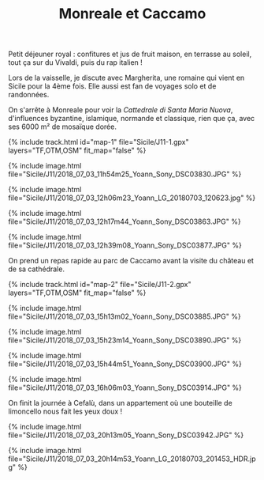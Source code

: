 ﻿---
title: "Monreale et Caccamo"
permalink: /Sicile/J11/
sidebar:
  nav: "sicile"
enable_tracks: true
---

Petit déjeuner royal : confitures et jus de fruit maison, en terrasse au soleil, tout ça sur du Vivaldi, puis du rap italien !

Lors de la vaisselle, je discute avec Margherita, une romaine qui vient en Sicile pour la 4ème fois. Elle aussi est fan de voyages solo et de randonnées.

On s'arrête à Monreale pour voir la *Cattedrale di Santa Maria Nuova*, d'influences byzantine, islamique, normande et classique, rien que ça, avec ses 6000 m² de mosaïque dorée.

{% include track.html id="map-1" file="Sicile/J11-1.gpx" layers="TF,OTM,OSM" fit_map="false" %}

{% include image.html file="Sicile/J11/2018_07_03_11h54m25_Yoann_Sony_DSC03830.JPG" %}

{% include image.html file="Sicile/J11/2018_07_03_12h06m23_Yoann_LG_20180703_120623.jpg" %}

{% include image.html file="Sicile/J11/2018_07_03_12h17m44_Yoann_Sony_DSC03863.JPG" %}

{% include image.html file="Sicile/J11/2018_07_03_12h39m08_Yoann_Sony_DSC03877.JPG" %}

On prend un repas rapide au parc de Caccamo avant la visite du château et de sa cathédrale.

{% include track.html id="map-2" file="Sicile/J11-2.gpx" layers="TF,OTM,OSM" fit_map="false" %}

{% include image.html file="Sicile/J11/2018_07_03_15h13m02_Yoann_Sony_DSC03885.JPG" %}

{% include image.html file="Sicile/J11/2018_07_03_15h23m14_Yoann_Sony_DSC03890.JPG" %}

{% include image.html file="Sicile/J11/2018_07_03_15h44m51_Yoann_Sony_DSC03900.JPG" %}

{% include image.html file="Sicile/J11/2018_07_03_16h06m03_Yoann_Sony_DSC03914.JPG" %}

On finit la journée à Cefalù, dans un appartement où une bouteille de limoncello nous fait les yeux doux !

{% include image.html file="Sicile/J11/2018_07_03_20h13m05_Yoann_Sony_DSC03942.JPG" %}

{% include image.html file="Sicile/J11/2018_07_03_20h14m53_Yoann_LG_20180703_201453_HDR.jpg" %}
